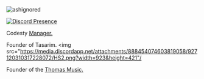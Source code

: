 <img src="https://komarev.com/ghpvc/?username=ashignored&label=Number%20Visitors&color=e4a446" alt="ashignored" />

[![Discord Presence](https://lanyard-profile-readme.vercel.app/api/495234214816645120?theme=light&bg=e4a446&animated=false&hideDiscrim=false&borderRadius=30px)](https://discord.com/users/495234214816645120)

Codesty <a href="https://codesty.org/" rel="nofollow">Manager. </a>

Founder of Tasarim.
<img src="https://media.discordapp.net/attachments/888454074603819058/927120310317228072/HS2.png?width=923&height=421"/ <a href="https://hot-studio.cf/" rel="nofollow"> </a>

Founder of the <a href="https://discord.bots.gg/bots/873180481447944193" rel="nofollow">Thomas Music. </a>
